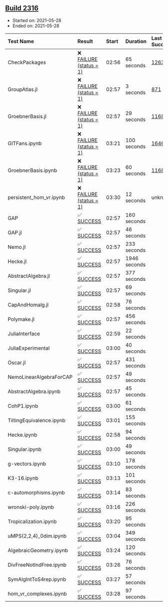 ## [Build 2316](https://oscarci.mathematik.uni-kl.de/job/oscar-stable/2316/)

* Started on: 2021-05-28
* Ended on: 2021-05-28

| Test Name    | Result | Start | Duration | Last Success | First Failure |
|:-------------|:-------|:------|:---------|:-------------|:--------------|
| CheckPackages | ❌ [FAILURE (status = 1)](https://oscarci.mathematik.uni-kl.de/job/oscar-stable/2316/artifact/logs/build-2316/CheckPackages.log) | 02:56 | 65 seconds | [1263](https://oscarci.mathematik.uni-kl.de/job/oscar-stable/1263/) | [1264](https://oscarci.mathematik.uni-kl.de/job/oscar-stable/1264/) |
| GroupAtlas.jl | ❌ [FAILURE (status = 1)](https://oscarci.mathematik.uni-kl.de/job/oscar-stable/2316/artifact/logs/build-2316/GroupAtlas.jl.log) | 02:57 | 3 seconds | [871](https://oscarci.mathematik.uni-kl.de/job/oscar-stable/871/) | [872](https://oscarci.mathematik.uni-kl.de/job/oscar-stable/872/) |
| GroebnerBasis.jl | ❌ [FAILURE (status = 1)](https://oscarci.mathematik.uni-kl.de/job/oscar-stable/2316/artifact/logs/build-2316/GroebnerBasis.jl.log) | 02:57 | 29 seconds | [1168](https://oscarci.mathematik.uni-kl.de/job/oscar-stable/1168/) | [1169](https://oscarci.mathematik.uni-kl.de/job/oscar-stable/1169/) |
| GITFans.ipynb | ❌ [FAILURE (status = 1)](https://oscarci.mathematik.uni-kl.de/job/oscar-stable/2316/artifact/logs/build-2316/GITFans.ipynb.log) | 03:21 | 100 seconds | [1646](https://oscarci.mathematik.uni-kl.de/job/oscar-stable/1646/) | [1647](https://oscarci.mathematik.uni-kl.de/job/oscar-stable/1647/) |
| GroebnerBasis.ipynb | ❌ [FAILURE (status = 1)](https://oscarci.mathematik.uni-kl.de/job/oscar-stable/2316/artifact/logs/build-2316/GroebnerBasis.ipynb.log) | 03:23 | 60 seconds | [1168](https://oscarci.mathematik.uni-kl.de/job/oscar-stable/1168/) | [1169](https://oscarci.mathematik.uni-kl.de/job/oscar-stable/1169/) |
| persistent_hom_vr.ipynb | ❌ [FAILURE (status = 1)](https://oscarci.mathematik.uni-kl.de/job/oscar-stable/2316/artifact/logs/build-2316/persistent_hom_vr.ipynb.log) | 03:30 | 12 seconds | unknown | unknown |
| GAP | ✅ [SUCCESS](https://oscarci.mathematik.uni-kl.de/job/oscar-stable/2316/artifact/logs/build-2316/GAP.log) | 02:57 | 160 seconds |  |  |
| GAP.jl | ✅ [SUCCESS](https://oscarci.mathematik.uni-kl.de/job/oscar-stable/2316/artifact/logs/build-2316/GAP.jl.log) | 02:57 | 46 seconds |  |  |
| Nemo.jl | ✅ [SUCCESS](https://oscarci.mathematik.uni-kl.de/job/oscar-stable/2316/artifact/logs/build-2316/Nemo.jl.log) | 02:57 | 233 seconds |  |  |
| Hecke.jl | ✅ [SUCCESS](https://oscarci.mathematik.uni-kl.de/job/oscar-stable/2316/artifact/logs/build-2316/Hecke.jl.log) | 02:57 | 1946 seconds |  |  |
| AbstractAlgebra.jl | ✅ [SUCCESS](https://oscarci.mathematik.uni-kl.de/job/oscar-stable/2316/artifact/logs/build-2316/AbstractAlgebra.jl.log) | 02:57 | 377 seconds |  |  |
| Singular.jl | ✅ [SUCCESS](https://oscarci.mathematik.uni-kl.de/job/oscar-stable/2316/artifact/logs/build-2316/Singular.jl.log) | 02:57 | 69 seconds |  |  |
| CapAndHomalg.jl | ✅ [SUCCESS](https://oscarci.mathematik.uni-kl.de/job/oscar-stable/2316/artifact/logs/build-2316/CapAndHomalg.jl.log) | 02:58 | 76 seconds |  |  |
| Polymake.jl | ✅ [SUCCESS](https://oscarci.mathematik.uni-kl.de/job/oscar-stable/2316/artifact/logs/build-2316/Polymake.jl.log) | 02:57 | 456 seconds |  |  |
| JuliaInterface | ✅ [SUCCESS](https://oscarci.mathematik.uni-kl.de/job/oscar-stable/2316/artifact/logs/build-2316/JuliaInterface.log) | 02:59 | 22 seconds |  |  |
| JuliaExperimental | ✅ [SUCCESS](https://oscarci.mathematik.uni-kl.de/job/oscar-stable/2316/artifact/logs/build-2316/JuliaExperimental.log) | 03:00 | 40 seconds |  |  |
| Oscar.jl | ✅ [SUCCESS](https://oscarci.mathematik.uni-kl.de/job/oscar-stable/2316/artifact/logs/build-2316/Oscar.jl.log) | 02:57 | 431 seconds |  |  |
| NemoLinearAlgebraForCAP | ✅ [SUCCESS](https://oscarci.mathematik.uni-kl.de/job/oscar-stable/2316/artifact/logs/build-2316/NemoLinearAlgebraForCAP.log) | 02:57 | 49 seconds |  |  |
| AbstractAlgebra.ipynb | ✅ [SUCCESS](https://oscarci.mathematik.uni-kl.de/job/oscar-stable/2316/artifact/logs/build-2316/AbstractAlgebra.ipynb.log) | 02:57 | 45 seconds |  |  |
| CohP1.ipynb | ✅ [SUCCESS](https://oscarci.mathematik.uni-kl.de/job/oscar-stable/2316/artifact/logs/build-2316/CohP1.ipynb.log) | 03:00 | 61 seconds |  |  |
| TiltingEquivalence.ipynb | ✅ [SUCCESS](https://oscarci.mathematik.uni-kl.de/job/oscar-stable/2316/artifact/logs/build-2316/TiltingEquivalence.ipynb.log) | 03:01 | 155 seconds |  |  |
| Hecke.ipynb | ✅ [SUCCESS](https://oscarci.mathematik.uni-kl.de/job/oscar-stable/2316/artifact/logs/build-2316/Hecke.ipynb.log) | 02:58 | 94 seconds |  |  |
| Singular.ipynb | ✅ [SUCCESS](https://oscarci.mathematik.uni-kl.de/job/oscar-stable/2316/artifact/logs/build-2316/Singular.ipynb.log) | 03:00 | 49 seconds |  |  |
| g-vectors.ipynb | ✅ [SUCCESS](https://oscarci.mathematik.uni-kl.de/job/oscar-stable/2316/artifact/logs/build-2316/g-vectors.ipynb.log) | 03:10 | 178 seconds |  |  |
| K3-16.ipynb | ✅ [SUCCESS](https://oscarci.mathematik.uni-kl.de/job/oscar-stable/2316/artifact/logs/build-2316/K3-16.ipynb.log) | 03:13 | 101 seconds |  |  |
| c-automorphisms.ipynb | ✅ [SUCCESS](https://oscarci.mathematik.uni-kl.de/job/oscar-stable/2316/artifact/logs/build-2316/c-automorphisms.ipynb.log) | 03:14 | 83 seconds |  |  |
| wronski-poly.ipynb | ✅ [SUCCESS](https://oscarci.mathematik.uni-kl.de/job/oscar-stable/2316/artifact/logs/build-2316/wronski-poly.ipynb.log) | 03:16 | 226 seconds |  |  |
| Tropicalization.ipynb | ✅ [SUCCESS](https://oscarci.mathematik.uni-kl.de/job/oscar-stable/2316/artifact/logs/build-2316/Tropicalization.ipynb.log) | 03:20 | 95 seconds |  |  |
| uMPS(2,2,4)_0dim.ipynb | ✅ [SUCCESS](https://oscarci.mathematik.uni-kl.de/job/oscar-stable/2316/artifact/logs/build-2316/uMPS-2-2-4-_0dim.ipynb.log) | 03:04 | 349 seconds |  |  |
| AlgebraicGeometry.ipynb | ✅ [SUCCESS](https://oscarci.mathematik.uni-kl.de/job/oscar-stable/2316/artifact/logs/build-2316/AlgebraicGeometry.ipynb.log) | 03:24 | 120 seconds |  |  |
| DivFreeNotIndFree.ipynb | ✅ [SUCCESS](https://oscarci.mathematik.uni-kl.de/job/oscar-stable/2316/artifact/logs/build-2316/DivFreeNotIndFree.ipynb.log) | 03:26 | 76 seconds |  |  |
| SymAlgIntToS4rep.ipynb | ✅ [SUCCESS](https://oscarci.mathematik.uni-kl.de/job/oscar-stable/2316/artifact/logs/build-2316/SymAlgIntToS4rep.ipynb.log) | 03:27 | 57 seconds |  |  |
| hom_vr_complexes.ipynb | ✅ [SUCCESS](https://oscarci.mathematik.uni-kl.de/job/oscar-stable/2316/artifact/logs/build-2316/hom_vr_complexes.ipynb.log) | 03:28 | 97 seconds |  |  |
